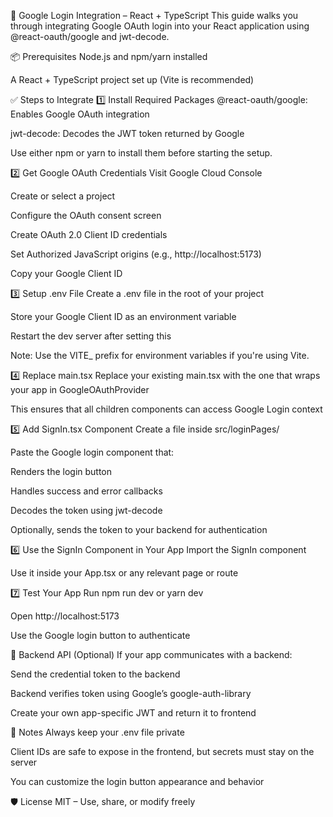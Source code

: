 🔐 Google Login Integration – React + TypeScript
This guide walks you through integrating Google OAuth login into your React application using @react-oauth/google and jwt-decode.

📦 Prerequisites
Node.js and npm/yarn installed

A React + TypeScript project set up (Vite is recommended)

✅ Steps to Integrate
1️⃣ Install Required Packages
@react-oauth/google: Enables Google OAuth integration

jwt-decode: Decodes the JWT token returned by Google

Use either npm or yarn to install them before starting the setup.

2️⃣ Get Google OAuth Credentials
Visit Google Cloud Console

Create or select a project

Configure the OAuth consent screen

Create OAuth 2.0 Client ID credentials

Set Authorized JavaScript origins (e.g., http://localhost:5173)

Copy your Google Client ID

3️⃣ Setup .env File
Create a .env file in the root of your project

Store your Google Client ID as an environment variable

Restart the dev server after setting this

Note: Use the VITE_ prefix for environment variables if you're using Vite.

4️⃣ Replace main.tsx
Replace your existing main.tsx with the one that wraps your app in GoogleOAuthProvider

This ensures that all children components can access Google Login context

5️⃣ Add SignIn.tsx Component
Create a file inside src/loginPages/

Paste the Google login component that:

Renders the login button

Handles success and error callbacks

Decodes the token using jwt-decode

Optionally, sends the token to your backend for authentication

6️⃣ Use the SignIn Component in Your App
Import the SignIn component

Use it inside your App.tsx or any relevant page or route

7️⃣ Test Your App
Run npm run dev or yarn dev

Open http://localhost:5173

Use the Google login button to authenticate

🧪 Backend API (Optional)
If your app communicates with a backend:

Send the credential token to the backend

Backend verifies token using Google’s google-auth-library

Create your own app-specific JWT and return it to frontend

📌 Notes
Always keep your .env file private

Client IDs are safe to expose in the frontend, but secrets must stay on the server

You can customize the login button appearance and behavior

🛡 License
MIT – Use, share, or modify freely

